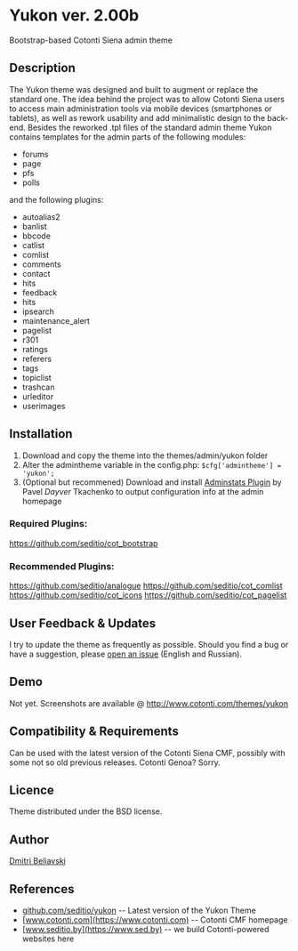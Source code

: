 # Yukon ver. 2.00b
Bootstrap-based Cotonti Siena admin theme

## Description
The Yukon theme was designed and built to augment or replace the standard one. The idea behind the project was to allow Cotonti Siena users to access main administration tools via mobile devices (smartphones or tablets), as well as rework usability and add minimalistic design to the back-end.
Besides the reworked .tpl files of the standard admin theme Yukon contains templates for the admin parts of the following modules:
- forums
- page
- pfs
- polls

and the following plugins:
- autoalias2
- banlist
- bbcode
- catlist
- comlist
- comments
- contact
- hits
- feedback
- hits
- ipsearch
- maintenance_alert
- pagelist
- r301
- ratings
- referers
- tags
- topiclist
- trashcan
- urleditor
- userimages

## Installation
1. Download and copy the theme into the themes/admin/yukon folder
2. Alter the admintheme variable in the config.php: `$cfg['admintheme'] = 'yukon';`
3. (Optional but recommened) Download and install [Adminstats Plugin](https://github.com/Dayver/adminstats) by Pavel *Dayver* Tkachenko to output configuration info at the admin homepage

### Required Plugins:
https://github.com/seditio/cot_bootstrap

### Recommended Plugins:
https://github.com/seditio/analogue
https://github.com/seditio/cot_comlist
https://github.com/seditio/cot_icons
https://github.com/seditio/cot_pagelist

## User Feedback & Updates
I try to update the theme as frequently as possible. Should you find a bug or have a suggestion, please [open an issue](https://github.com/seditio/yukon/issues) (English and Russian).

## Demo
Not yet. Screenshots are available @ http://www.cotonti.com/themes/yukon

## Compatibility & Requirements
Can be used with the latest version of the Cotonti Siena CMF, possibly with some not so old previous releases.
Cotonti Genoa? Sorry.

## Licence
Theme distributed under the BSD license.

## Author
[Dmitri Beliavski](http://github.com/seditio)

## References
- [github.com/seditio/yukon](https://github.com/seditio/yukon) -- Latest version of the Yukon Theme
- [www.cotonti.com](https://www.cotonti.com) -- Cotonti CMF homepage
- [www.seditio.by](https://www.sed.by) -- we build Cotonti-powered websites here
